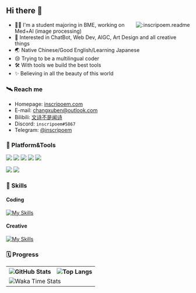 ## Hi there 👋

<!-- Counter -->
<a href="https://count.getloli.com/"><img align="right" src="https://moe-counter.inscripoem.repl.co/get/@:inscripoem.readme?theme=asoul" alt=":inscripoem.readme" /></a>

- 👨‍🎓 I'm a student majoring in BME, working on Med+AI (image processing)
- 💖 Interested in ChatBot, Web Dev, AIGC, Art Design and all creative things
- 🌏 Native Chinese/Good English/Learning Japanese
- 😢 Trying to be a multilingual coder
- 🛠 With tools we build the best tools
- ✨ Believing in all the beauty of this world
  
### 🛰 Reach me
- Homepage: [inscripoem.com](https://www.inscripoem.com)
- E-mail: [changxuben@outlook.com](mailto:changxuben@outlook.com)
- Bilibili: [文诗不是闻诗](https://space.bilibili.com/4134451)
- Discord: `inscripoem#5867`
- Telegram: [@inscripoem](https://t.me/inscripoem)

### 🔨 Platform&Tools
[![](https://img.shields.io/static/v1?label=Windows&message=10&color=%230074cd&logo=windows&style=flat-square)](https://www.microsoft.com/zh-cn/software-download/windows10)
[![](https://img.shields.io/static/v1?label=IDE&message=Visual%20Studio%20Code&color=%232a7ac4&logo=visual-studio-code&style=flat-square)](https://code.visualstudio.com)
[![](https://img.shields.io/static/v1?label=&message=Cloudflare&color=%23f38020&logo=cloudflare&logoColor=white&style=flat-square)](https://www.cloudflare.com/)
[![](https://img.shields.io/static/v1?label=&message=Postman&color=%23ff6c37&logo=postman&logoColor=white&style=flat-square)](https://www.postman.com)
[![](https://img.shields.io/static/v1?label=&message=Vercel&color=%23000000&logo=vercel&logoColor=white&style=flat-square)](https://vercel.com/)

[![](https://img.shields.io/static/v1?label=iPhone&message=13&color=%23888888&logo=apple&style=flat-square)]()
[![](https://img.shields.io/static/v1?label=Nvidia&message=3070&color=%2376B900&logo=nvidia&logoColor=white&style=flat-square)]()

### 🎨 Skills
#### Coding
[![My Skills](https://skillicons.dev/icons?i=py,pytorch,docker,css,html,bash,linux,git&theme=dark)](https://skillicons.dev)
#### Creative
[![My Skills](https://skillicons.dev/icons?i=ableton,ae,au,ai,ps,pr,blender,figma,unreal&theme=dark)](https://skillicons.dev)

### 🗓 Progress

<table>
  <tr>
    <th>
      <img alt="GitHub Stats" src="https://github-readme-stats-git-masterrstaa-rickstaa.vercel.app/api?username=inscripoem&show_icons=true&theme=city_lights&bg_color=0000&hide_border=true" align="center" />
    </th>
    <th>
      <img alt="Top Langs" src="https://github-readme-stats-git-masterrstaa-rickstaa.vercel.app/api/top-langs/?username=inscripoem&layout=compact&theme=city_lights&bg_color=0000&hide_border=true&langs_count=10&hide=CMake" align="center" /> 
    </th>
  </tr>
  <tr>
    <td colspan=2>
      <img alt="Waka Time Stats" src="https://github-readme-stats.vercel.app/api/wakatime?username=inscripoem&bg_color=0000&hide_border=true&layout=compact&theme=city_lights&custom_title=Work%20Time%20This%20Week" align="center"/>
    </td>
  </tr>
</table>
